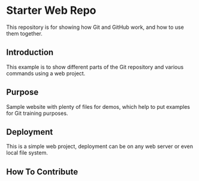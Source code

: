 # Starter Web Repo

This repository is for showing how Git and GitHub work, and how to use them together.

## Introduction
This example is to show different parts of the Git repository and various commands using a web project.

## Purpose

Sample website with plenty of files for demos, which help to put examples for Git training purposes.

## Deployment

This is a simple web project, deployment can be on any web server or even local file system.

## How To Contribute